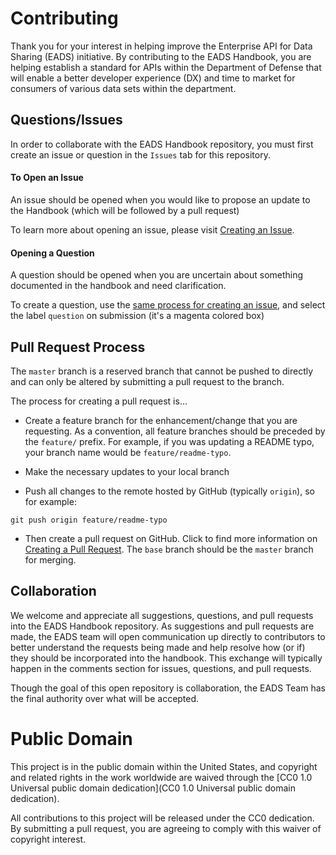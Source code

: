 # Contributing

Thank you for your interest in helping improve the Enterprise API for Data Sharing (EADS) initiative.  By contributing to the EADS Handbook, you are helping establish a standard for APIs within the Department of Defense that will enable a better developer experience (DX) and time to market for consumers of various data sets within the department.

## Questions/Issues

In order to collaborate with the EADS Handbook repository, you must first create an issue or question in the `Issues` tab for this repository.

#### To Open an Issue

An issue should be opened when you would like to propose an update to the Handbook (which will be followed by a pull request)

To learn more about opening an issue, please visit [Creating an Issue](https://help.github.com/articles/creating-an-issue/).

#### Opening a Question

A question should be opened when you are uncertain about something documented in the handbook and need clarification.

To create a question, use the [same process for creating an issue](https://help.github.com/articles/creating-an-issue/), and select the label `question` on submission (it's a magenta colored box)

## Pull Request Process

The `master` branch is a reserved branch that cannot be pushed to directly and can only be altered by submitting a pull request to the branch.

The process for creating a pull request is...

* Create a feature branch for the enhancement/change that you are requesting.  As a convention, all feature branches should be preceded by the `feature/` prefix.  For example, if you was updating a README typo, your branch name would be `feature/readme-typo`.

* Make the necessary updates to your local branch

* Push all changes to the remote hosted by GitHub (typically `origin`), so for example:

```
git push origin feature/readme-typo
```

* Then create a pull request on GitHub.  Click to find more information on [Creating a Pull Request](https://help.github.com/articles/creating-a-pull-request/).  The `base` branch should be the `master` branch for merging.

## Collaboration
We welcome and appreciate all suggestions, questions, and pull requests into the EADS Handbook repository.  As suggestions and pull requests are made, the EADS team will open communication up directly to contributors to better understand the requests being made and help resolve how (or if) they should be incorporated into the handbook.  This exchange will typically happen in the comments section for issues, questions, and pull requests.

Though the goal of this open repository is collaboration, the EADS Team has the final authority over what will be accepted. 


# Public Domain

This project is in the public domain within the United States, and copyright and related rights in the work worldwide are waived through the [CC0 1.0 Universal public domain dedication](CC0 1.0 Universal public domain dedication).

All contributions to this project will be released under the CC0 dedication. By submitting a pull request, you are agreeing to comply with this waiver of copyright interest.
